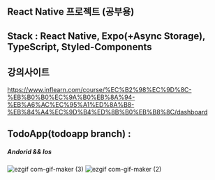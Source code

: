 ## React Native 프로젝트 (공부용)

## Stack : React Native, Expo(+Async Storage), TypeScript, Styled-Components

## 강의사이트 
https://www.inflearn.com/course/%EC%B2%98%EC%9D%8C-%EB%B0%B0%EC%9A%B0%EB%8A%94-%EB%A6%AC%EC%95%A1%ED%8A%B8-%EB%84%A4%EC%9D%B4%ED%8B%B0%EB%B8%8C/dashboard

## TodoApp(todoapp branch) : 
##### Andorid && Ios
![ezgif com-gif-maker (3)](https://user-images.githubusercontent.com/83868515/173104140-10c10aeb-ade8-4b97-ba4f-9d3d11310920.gif)
![ezgif com-gif-maker (2)](https://user-images.githubusercontent.com/83868515/173103825-9b412e8e-0aaa-40c9-add5-fed1d2a9babf.gif)
